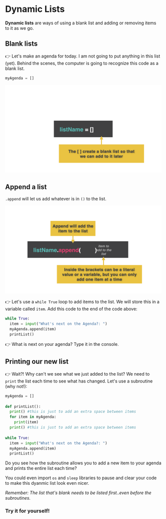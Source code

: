 # Dynamic Lists

**Dynamic lists** are ways of using a blank list and adding or removing items to it as we go.

## Blank lists
👉 Let's make an agenda for today. I am not going to put anything in this list (yet). Behind the scenes, the computer is going to recognize this code as a blank list.

```python
myAgenda = []
```

![](resources/dynamic.001.png)

## Append a list
`.append` will let us add whatever is in `()` to the list. 

![](resources/dynamic.002.png)



👉 Let's use a `while True` loop to add items to the list. We will store this in a variable called `item`. Add this code to the end of the code above:

```python
while True:
  item = input("What's next on the Agenda?: ")
  myAgenda.append(item)
  printList()
  ```
👉 What is next on your agenda? Type it in the console. 

## Printing our new list
👉 Wait?! Why can't we see what we just added to the list? We need to `print` the list each time to see what has changed. Let's use a subroutine (why not!):

```python
myAgenda = []

def printList():
  print() #this is just to add an extra space between items
  for item in myAgenda:
    print(item)
  print() #this is just to add an extra space between items

while True:
  item = input("What's next on the Agenda?: ")
  myAgenda.append(item)
  printList()
```


Do you see how the subroutine allows you to add a new item to your agenda and prints the entire list each time?

You could even import `os` and `sleep` libraries to pause and clear your code to make this dyanmic list look even nicer.

*Remember: The list that's blank needs to be listed first..even before the subroutines.*

### Try it for yourself!